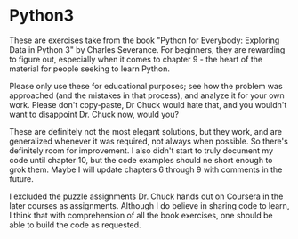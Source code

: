 # Python3

These are exercises take from the book "Python for Everybody: Exploring Data in Python 3" by Charles Severance. For beginners, they are rewarding to figure out, especially when it comes to chapter 9 - the heart of the material for people seeking to learn Python.

Please only use these for educational purposes; see how the problem was approached (and the mistakes in that process), and analyze it for your own work. Please don't copy-paste, Dr Chuck would hate that, and you wouldn't want to disappoint Dr. Chuck now, would you?

These are definitely not the most elegant solutions, but they work, and are generalized whenever it was required, not always when possible. So there's definitely room for improvement. I also didn't start to truly document my code until chapter 10, but the code examples should ne short enough to grok them. Maybe I will update chapters 6 through 9 with comments in the future.

I excluded the puzzle assignments Dr. Chuck hands out on Coursera in the later courses as assignments. Although I do believe in sharing code to learn, I think that with comprehension of all the book exercises, one should be able to build the code as requested.

